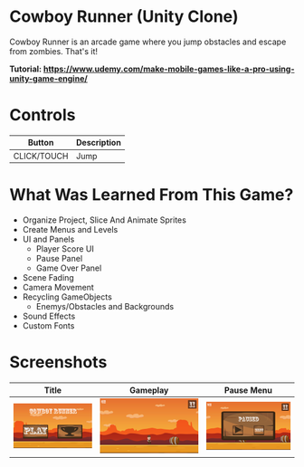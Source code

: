 # Cowboy Runner (Unity Clone)
Cowboy Runner is an arcade game where you jump obstacles and escape from zombies. That's it!

**Tutorial: https://www.udemy.com/make-mobile-games-like-a-pro-using-unity-game-engine/**

# Controls
Button | Description
------ | -----------
CLICK/TOUCH | Jump

# What Was Learned From This Game?
- Organize Project, Slice And Animate Sprites
- Create Menus and Levels
- UI and Panels
    - Player Score UI
    - Pause Panel
    - Game Over Panel
- Scene Fading
- Camera Movement
- Recycling GameObjects
    - Enemys/Obstacles and Backgrounds
- Sound Effects
- Custom Fonts

# Screenshots
Title | Gameplay | Pause Menu
:---: | :------: | --------------------
<img src="/Screenshots/Title.png"> | <img src="/Screenshots/Gameplay.png"> | <img src="/Screenshots/Paused.png">
